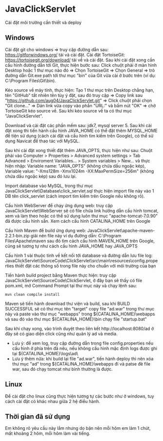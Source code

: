 # JavaClickServlet

Cài đặt môi trường cần thiết và deploy

## Windows
Cài đặt git cho windows => truy cập đường dẫn sau: https://gitforwindows.org/ tải và cài đặt.
Cài đặt TortoiseGit: https://tortoisegit.org/download/ tải về và cài đặt. Sau khi cài đặt xong cần cấu hình đường dẫn tới Git, thực hiện bước sau: Click chuột phải ở màn hình Desktop hoặc 1 thư mục nào đó => Chọn TortoiseGit => Chọn General => trỏ đường dẫn Git.exe path tới thư mục "bin" của Git vừa cài ở bước trên (ví dụ: C:\Program Files\Git\bin).

Kéo source về máy tính, thực hiện: Tạo 1 thư mục trên Desktop chẳng hạn, tên "GitHub" tất nhiên tên tùy ý đặt, sau đó truy cập => Copy link sau "https://github.com/aug04/JavaClickServlet.git" => Click chuột phải chọn "Git clone..." => Dán link vừa copy vào phần "URL:" và bấm nút "OK" => chờ TortoiseGit kéo source về. Sau khi kéo source về ta có thư mục "JavaClickServlet".

Download và cài đặt các phần mềm sau: jdk7, mysql server 5. Sau khi cài đặt xong thì tiến hành cấu hình JAVA_HOME có thể đặt thêm MYSQL_HOME để tiện sử dụng (cách cài đặt và cấu hình tìm kiếm trên Google), có thể sử dụng Navicat để thao tác với MySQL.

Sau khi cài đặt xong thiết đặt thêm JAVA_OPTS, thực hiện như sau: Chuột phải vào Computer > Properties > Advanced system settings > Tab Advanced > Enviroment Variables... > System variables > New... và thực hiện nhập: Variable name: "JAVA_OPTS" (không chứa dấu ngoặc kép), Variable value: "-Xms128m -Xmx1024m -XX:MaxPermSize=256m" (không chứa dấu ngoặc kép) sau đó lưu lại.

Import database vào MySQL, trong thư mục JavaClickServlet\Database\click_servlet.sql thực hiện import file này vào 1 DB tên click_servlet (cách import tìm kiếm trên Google nếu không rõ).

Cấu hình WebServer để chạy ứng dụng web: truy cập JavaClickServlet\WebServer sẽ có file chứa link hướng dẫn cấu hình tomcat, xem và làm theo hoặc có thể sử dụng luôn thư mục "apache-tomcat-7.0.90" đã được cấu hình sẵn. Xem cách cấu hình CATALINA_HOME trên Google

Cấu hình Maven để build ứng dụng web: JavaClickServlet\apache-maven-2.2.1-bin.zip giải nén file này ví dụ đường dẫn: C:\Program Files\Apache\maven sau đó tìm cách cấu hình MAVEN_HOME trên Google, cũng sẽ tương tự như cách cấu hình JAVA_HOME hay JAVA_OPTS

Cấu hình 1 vài thuộc tính về kết nối tới database và đường dẫn lưu file log: JavaClickServlet\SourceCode\ClickServlet\src\main\resources\config.properties thiết đặt các thông số trong file này cho chuẩn với môi trường của bạn

Tiến hành build project bằng Maven thực hiện: truy cập JavaClickServlet\SourceCode\ClickServlet, ở đây bạn sẽ thấy có file pom.xml, mở Command Prompt tại thư mục này và chạy lệnh sau:
```
mvn clean compile install
```
Maven sẽ tiến hành download thư viện và build, sau khi BUILD SUCCESSFUL sẽ có thư mục tên "target" copy file "ad.war" trong thư mục này và paste vào thư mục "webapps" trong ${CATALINA_HOME}\webapps và sau đó vào thư mục ${CATALINA_HOME}\bin chạy file "startup.bat"

Sau khi chạy xong, vào trình duyệt theo liên kết http://localhost:8080/ad ở đây sẽ có giao diện click cũng như quản lý ad và media.
- Lưu ý: để xem log, truy cập đường dẫn trong file config.properties nếu cấu hình ở phía trên đã nêu, nếu không cấu hình mặc định logs được ghi tại ${CATALINA_HOME}\logs\ad\
- Lưu ý thêm nữa: khi build lại file "ad.war", tiến hành deploy thì nên xóa thư mục "ad" trong ${CATALINA_HOME}\webapps đi và patse đè file war, sau đó chạy tomcat như bình thường là được.

## Linux
Để cài đặt cho linux cũng thực hiện tương tự các bước như ở windows, tuy cách cài đặt có khác nhau giữa 2 hệ điều hành.

## Thời gian đã sử dụng
Em không rõ yêu cầu này lắm nhưng do bận nên mỗi hôm em làm 1 chút, mất khoảng 2 hôm, mỗi hôm làm vài tiếng.

